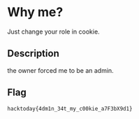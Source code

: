 # Why me?

Just change your role in cookie.

## Description

the owner forced me to be an admin.

## Flag

`hacktoday{4dm1n_34t_my_c00kie_a7F3bX9d1}`